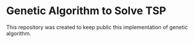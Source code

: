 # Genetic Algorithm to Solve TSP

This repository was created to keep public this implementation of genetic algorithm. 
